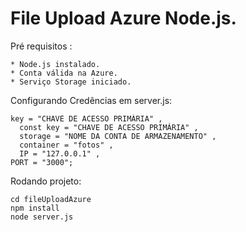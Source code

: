 File Upload Azure Node.js.
===


Pré requisitos :

    * Node.js instalado.
    * Conta válida na Azure.
    * Serviço Storage iniciado.

Configurando Credências em server.js:

    key = "CHAVE DE ACESSO PRIMÁRIA" , 
	  const key = "CHAVE DE ACESSO PRIMÁRIA" , 
	  storage = "NOME DA CONTA DE ARMAZENAMENTO" , 
	  container = "fotos" ,
	  IP = "127.0.0.1" ,
    PORT = "3000";

Rodando projeto:

    cd fileUploadAzure
    npm install
    node server.js


